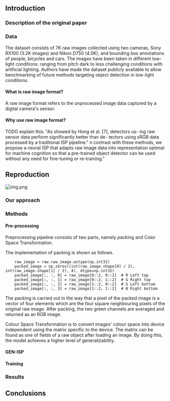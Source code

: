 ## Introduction

### Description of the original paper

### Data
The dataset consists of 7K raw images collected
using two cameras, Sony RX100 (3.2K images) and
Nikon D750 (4.0K), and bounding box annotations of
people, bicycles and cars. The images have been taken in different low-light conditions: ranging from pitch dark to less challenging conditions with artificial lighting.
Authors have made the dataset publicly available to allow benchmarking of future methods targeting object detection in low-light conditions.

#### What is raw image format?
A raw image format refers to the unprocessed image data 
captured by a digital camera's sensor.


#### Why use raw image format?
TODO explain this:
"As showed by Hong et al. [7], detectors us-
ing raw sensor data perform significantly better than de-
tectors using sRGB data processed by a traditional ISP
pipeline."
n contrast with these methods, we propose a neural ISP that
adapts raw image data into representation optimal for machine cognition so that a pre-trained object detector can be
used without any need for fine-tuning or re-training."
## Reproduction
![img.png](report_resources/screenshot_pipeline.png)
### Our approach
### Methods
#### Pre-processing
Preprocessing pipeline consists of two parts, namely packing and Color Space Transformation. 

The implementation of packing is shown as follows.
```
    raw_image = raw.raw_image.astype(np.int32)
    packed_image = np.zeros((int(raw_image.shape[0] / 2), int(raw_image.shape[1] / 2), 4), dtype=np.int32)
    packed_image[:, :, 0] = raw_image[0::2, 0::2]  # R Left top
    packed_image[:, :, 1] = raw_image[0::2, 1::2]  # G Right top
    packed_image[:, :, 2] = raw_image[1::2, 0::2]  # G Left bottom
    packed_image[:, :, 3] = raw_image[1::2, 1::2]  # B Right bottom
```
The packing is carried out in the way that a pixel of the packed image is a vector of four elements which are the four square neighbouring pixels of the original raw image. After packing, the two green channels are averaged and returned as an RGB image.

Colour Space Transformation is to convert images' colour space into device independent using the matrix specific to the device. The matrix can be found as one of fields of a raw object after loading an image. By doing this, the model achieves a higher level of generalizability.

#### GEN-ISP
#### Training
### Results

## Conclusions
